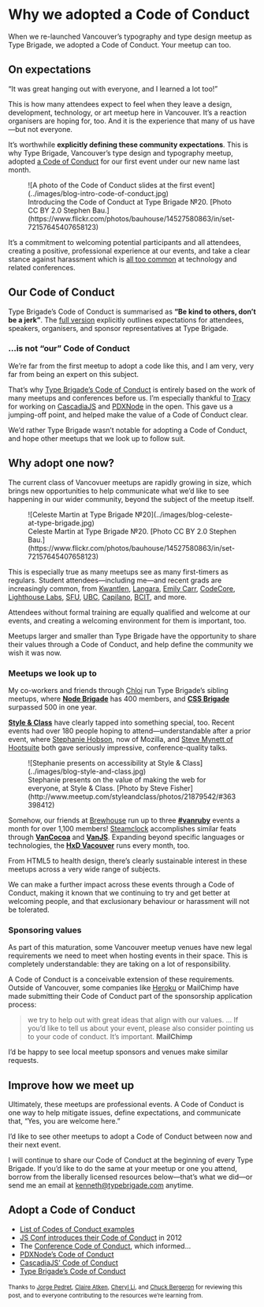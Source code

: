 # Why we adopted a Code of&nbsp;Conduct

When we re-launched Vancouver’s typography and type design meetup as Type Brigade, we adopted a Code of Conduct. Your meetup can too.

## On expectations

“It was great hanging out with everyone, and I learned a lot too!”

This is how many attendees expect to feel when they leave a design, development, technology, or art meetup here in Vancouver. It’s a reaction organisers are hoping for, too. And it is the experience that many of us have—but not everyone.

It’s worthwhile __explicitly defining these community expectations__. This is why Type Brigade, Vancouver’s type design and typography meetup, adopted [a Code of Conduct](http://typebrigade.com/code-of-conduct) for our first event under our new name last month.

<figure>
![A photo of the Code of Conduct slides at the first event](../images/blog-intro-code-of-conduct.jpg)
<figcaption>Introducing the Code of Conduct at Type Brigade №20. [Photo CC BY 2.0 Stephen Bau.](https://www.flickr.com/photos/bauhouse/14527580863/in/set-72157645407658123)</figcaption>
</figure>

It’s a commitment to welcoming potential participants and all attendees, creating a positive, professional experience at our events, and take a clear stance against harassment which is [all too common](http://adainitiative.org/what-we-do/conference-policies/) at technology and related conferences.

## Our Code of Conduct

Type Brigade’s Code of Conduct is summarised as __“Be kind to others, don’t be a jerk”__. The [full version](http://typebrigade.com/code-of-conduct) explicitly outlines expectations for attendees, speakers, organisers, and sponsor representatives at Type Brigade.

### …is not “our” Code of Conduct

We’re far from the first meetup to adopt a code like this, and I am very, very far from being an expert on this subject.

That’s why [Type Brigade’s Code of Conduct](http://typebrigade.com/code-of-conduct) is entirely based on the work of many meetups and conferences before us. I’m especially thankful to [Tracy](https://twitter.com/hackygolucky) for working on  [CascadiaJS](http://cascadiajs.com) and [PDXNode](http://www.meetup.com/pdxnode) in the open. This gave us a jumping-off point, and helped make the value of a Code of Conduct clear.

We’d rather Type Brigade wasn’t notable for adopting a Code of Conduct, and hope other meetups that we look up to follow suit.

## Why adopt one now?

The current class of Vancovuer meetups are rapidly growing in size, which brings new opportunities to help communicate what we’d like to see happening in our wider community, beyond the subject of the meetup itself.

<figure class="figure--breakout">
![Celeste Martin at Type Brigade №20](../images/blog-celeste-at-type-brigade.jpg)
<figcaption>Celeste Martin at Type Brigade №20. [Photo CC BY 2.0 Stephen Bau.](https://www.flickr.com/photos/bauhouse/14527580863/in/set-72157645407658123)</figcaption>
</figure>

This is especially true as many meetups see as many first-timers as regulars. Student attendees—including me—and recent grads are increasingly common, from [Kwantlen](http://www.kpu.ca/), [Langara](http://www.langara.bc.ca/), [Emily Carr](http://ecuad.ca/), [CodeCore](http://codecore.ca/), [Lighthouse Labs](http://www.lighthouselabs.ca/), [SFU](http://www.sfu.ca/), [UBC](http://www.ubc.ca/), [Capilano](http://www.capilanou.ca/), [BCIT](http://www.bcit.ca), and more.

Attendees without formal training are equally qualified and welcome at our events, and creating a welcoming environment for them is important, too.

Meetups larger and smaller than Type Brigade have the opportunity to share their values through a Code of Conduct, and help define the community we wish it was now.

### Meetups we look up to

My co-workers and friends through [Chloi](http://chloi.io) run Type Brigade’s sibling meetups, where __[Node Brigade](http://meetup.com/node-brigade-vancouver)__ has 400 members, and __[CSS Brigade](http://cssbrigade.com)__ surpassed 500 in one year.

__[Style & Class](http://www.meetup.com/styleandclass)__ have clearly tapped into something special, too. Recent events had over 180 people hoping to attend—understandable after a prior event, where [Stephanie Hobson](https://twitter.com/stephaniehobson), now of Mozilla, and [Steve Mynett of Hootsuite](https://twitter.com/SteveMynett) both gave seriously impressive, conference-quality talks.

<figure>
![Stephanie presents on accessibility at Style & Class](../images/blog-style-and-class.jpg)
<figcaption>
Stephanie presents on the value of making the web for everyone, at Style & Class. [Photo by Steve Fisher](http://www.meetup.com/styleandclass/photos/21879542/#363398412)
</figcaption>
</figure>

Somehow, our friends at [Brewhouse](http://brewhouse.io) run up to three __[#vanruby](http://vanruby.org)__ events a month for over 1,100 members! [Steamclock](http://www.steamclock.com/) accomplishes similar feats through  __[VanCocoa](http://www.vancocoa.com/)__ and __[VanJS](http://www.meetup.com/vancouver-javascript-developers/)__. Expanding beyond specific languages or technologies, the __[HxD Vacouver](http://www.meetup.com/HXD-Vancouver/)__ runs every month, too.

From HTML5 to health design, there’s clearly sustainable interest in these meetups across a very wide range of subjects.

We can make a further impact across these events through a Code of Conduct, making it known that we continuing to try and get better at welcoming people, and that exclusionary behaviour or harassment will not be tolerated.

### Sponsoring values

As part of this maturation, some Vancouver meetup venues have new legal requirements we need to meet when hosting events in their space. This is completely understandable: they are taking on a lot of responsibility.

A Code of Conduct is a conceivable extension of these requirements. Outside of Vancouver, some companies like [Heroku](https://blog.heroku.com/archives/2013/12/11/code_of_conduct) or MailChimp have made submitting their Code of Conduct part of the sponsorship application process:

> we try to help out with great ideas that align with our values. … If you’d like to tell us about your event, please also consider pointing us to your code of conduct. It’s important.
> __MailChimp__

I’d be happy to see local meetup sponsors and venues make similar requests.

## Improve how we meet up

Ultimately, these meetups are professional events. A Code of Conduct is one way to help mitigate issues, define expectations, and communicate that, “Yes, you are welcome here.”

I’d like to see other meetups to adopt a Code of Conduct between now and their next event.

I will continue to share our Code of Conduct at the beginning of every Type Brigade. If you’d like to do the same at your meetup or one you attend, borrow from the liberally licensed resources below—that’s what we did—or send me an email at [kenneth@typebrigade.com](mailto:kenneth@typebrigade.com) anytime.

## Adopt a Code of Conduct

- [List of Codes of Conduct examples](http://indiewebcamp.com/code-of-conduct-examples)
- [JS Conf introduces their Code of Conduct](http://2012.jsconf.us/#/about) in 2012
- The [Conference Code of Conduct](http://confcodeofconduct.com/), which informed…
- [PDXNode’s Code of Conduct](https://github.com/PDXNode/pdxnode/blob/master/code-of-conduct.md)
- [CascadiaJS’ Code of Conduct](http://2014.cascadiajs.com/code-of-conduct.html)
- [Type Brigade’s Code of Conduct](http://typebrigade.com/code-of-conduct)

<small>Thanks to [Jorge Pedret](https://twitter.com/jorgepedret), [Claire Atken](https://twitter.com/claire_atkin), [Cheryl Li](https://twitter.com/cherylhjli), and [Chuck Bergeron](https://twitter.com/chuckbergeron) for reviewing this post, and to everyone contributing to the resources we’re learning&nbsp;from.</small>
